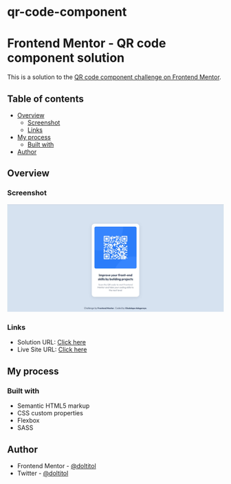 # qr-code-component

# Frontend Mentor - QR code component solution

This is a solution to the [QR code component challenge on Frontend Mentor](https://www.frontendmentor.io/challenges/qr-code-component-iux_sIO_H).

## Table of contents

- [Overview](#overview)
  - [Screenshot](#screenshot)
  - [Links](#links)
- [My process](#my-process)
  - [Built with](#built-with)
- [Author](#author)

## Overview

### Screenshot

![](./screenshot.jpg)

### Links

- Solution URL: [Click here](https://github.com/doltitol/qr-code-component)
- Live Site URL: [Click here](http://www.coding-solutions.doltitol.com/qr-code/)

## My process

### Built with

- Semantic HTML5 markup
- CSS custom properties
- Flexbox
- SASS

## Author

- Frontend Mentor - [@doltitol](https://www.frontendmentor.io/profile/doltitol)
- Twitter - [@doltitol](https://www.twitter.com/doltitol)
